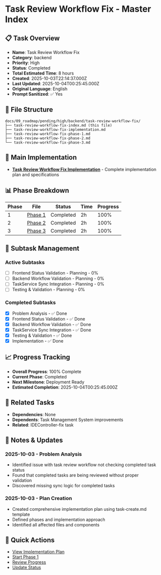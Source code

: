 # Task Review Workflow Fix - Master Index

## 📋 Task Overview
- **Name**: Task Review Workflow Fix
- **Category**: backend
- **Priority**: High
- **Status**: Completed
- **Total Estimated Time**: 8 hours
- **Created**: 2025-10-03T22:14:37.000Z
- **Last Updated**: 2025-10-04T00:25:45.000Z
- **Original Language**: English
- **Prompt Sanitized**: ✅ Yes

## 📁 File Structure
```
docs/09_roadmap/pending/high/backend/task-review-workflow-fix/
├── task-review-workflow-fix-index.md (this file)
├── task-review-workflow-fix-implementation.md
├── task-review-workflow-fix-phase-1.md
├── task-review-workflow-fix-phase-2.md
└── task-review-workflow-fix-phase-3.md
```

## 🎯 Main Implementation
- **[Task Review Workflow Fix Implementation](./task-review-workflow-fix-implementation.md)** - Complete implementation plan and specifications

## 📊 Phase Breakdown
| Phase | File | Status | Time | Progress |
|-------|------|--------|------|----------|
| 1 | [Phase 1](./task-review-workflow-fix-phase-1.md) | Completed | 2h | 100% |
| 2 | [Phase 2](./task-review-workflow-fix-phase-2.md) | Completed | 2h | 100% |
| 3 | [Phase 3](./task-review-workflow-fix-phase-3.md) | Completed | 2h | 100% |

## 🔄 Subtask Management
### Active Subtasks
- [ ] Frontend Status Validation - Planning - 0%
- [ ] Backend Workflow Validation - Planning - 0%
- [ ] TaskService Sync Integration - Planning - 0%
- [ ] Testing & Validation - Planning - 0%

### Completed Subtasks
- [x] Problem Analysis - ✅ Done
- [x] Frontend Status Validation - ✅ Done
- [x] Backend Workflow Validation - ✅ Done
- [x] TaskService Sync Integration - ✅ Done
- [x] Testing & Validation - ✅ Done
- [x] Implementation - ✅ Done

## 📈 Progress Tracking
- **Overall Progress**: 100% Complete
- **Current Phase**: Completed
- **Next Milestone**: Deployment Ready
- **Estimated Completion**: 2025-10-04T00:25:45.000Z

## 🔗 Related Tasks
- **Dependencies**: None
- **Dependents**: Task Management System improvements
- **Related**: IDEController-fix task

## 📝 Notes & Updates
### 2025-10-03 - Problem Analysis
- Identified issue with task review workflow not checking completed task status
- Found that completed tasks are being reviewed without proper validation
- Discovered missing sync logic for completed tasks

### 2025-10-03 - Plan Creation
- Created comprehensive implementation plan using task-create.md template
- Defined phases and implementation approach
- Identified all affected files and components

## 🚀 Quick Actions
- [View Implementation Plan](./task-review-workflow-fix-implementation.md)
- [Start Phase 1](./task-review-workflow-fix-phase-1.md)
- [Review Progress](#progress-tracking)
- [Update Status](#notes--updates)
